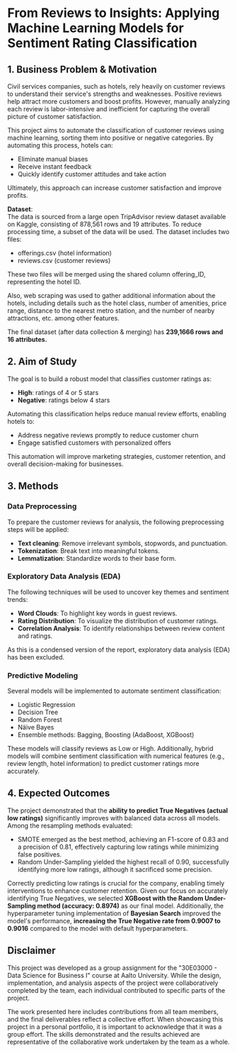 # From Reviews to Insights: Applying Machine Learning Models for Sentiment Rating Classification

## 1. Business Problem & Motivation
Civil services companies, such as hotels, rely heavily on customer reviews to understand their service's strengths and weaknesses. Positive reviews help attract more customers and boost profits. However, manually analyzing each review is labor-intensive and inefficient for capturing the overall picture of customer satisfaction.

This project aims to automate the classification of customer reviews using machine learning, sorting them into positive or negative categories. By automating this process, hotels can:
- Eliminate manual biases
- Receive instant feedback
- Quickly identify customer attitudes and take action

Ultimately, this approach can increase customer satisfaction and improve profits.

**Dataset**:  
The data is sourced from a large open TripAdvisor review dataset available on Kaggle, consisting of 878,561 rows and 19 attributes. To reduce processing time, a subset of the data will be used. The dataset includes two files:

- offerings.csv (hotel information)
- reviews.csv (customer reviews)

These two files will be merged using the shared column offering_ID, representing the hotel ID.

Also, web scraping was used to gather additional information about the hotels, including details such as the hotel class, number of amenities, price range, distance to the nearest metro station, and the number of nearby attractions, etc. among other features.

The final dataset (after data collection & merging) has **239,1666 rows and 16 attributes.**


## 2. Aim of Study
The goal is to build a robust model that classifies customer ratings as:
- **High**: ratings of 4 or 5 stars
- **Negative**: ratings below 4 stars

Automating this classification helps reduce manual review efforts, enabling hotels to:
- Address negative reviews promptly to reduce customer churn
- Engage satisfied customers with personalized offers

This automation will improve marketing strategies, customer retention, and overall decision-making for businesses.

## 3. Methods

### Data Preprocessing
To prepare the customer reviews for analysis, the following preprocessing steps will be applied:
- **Text cleaning**: Remove irrelevant symbols, stopwords, and punctuation.
- **Tokenization**: Break text into meaningful tokens.
- **Lemmatization**: Standardize words to their base form.

### Exploratory Data Analysis (EDA)
The following techniques will be used to uncover key themes and sentiment trends:
- **Word Clouds**: To highlight key words in guest reviews.
- **Rating Distribution**: To visualize the distribution of customer ratings.
- **Correlation Analysis**: To identify relationships between review content and ratings.

As this is a condensed version of the report, exploratory data analysis (EDA) has been excluded.

### Predictive Modeling
Several models will be implemented to automate sentiment classification:
- Logistic Regression
- Decision Tree
- Random Forest
- Näive Bayes
- Ensemble methods: Bagging, Boosting (AdaBoost, XGBoost)

These models will classify reviews as Low or High. Additionally, hybrid models will combine sentiment classification with numerical features (e.g., review length, hotel information) to predict customer ratings more accurately.

## 4. Expected Outcomes
The project demonstrated that the **ability to predict True Negatives (actual low ratings)** significantly improves with balanced data across all models. Among the resampling methods evaluated:

- SMOTE emerged as the best method, achieving an F1-score of 0.83 and a precision of 0.81, effectively capturing low ratings while minimizing false positives.
- Random Under-Sampling yielded the highest recall of 0.90, successfully identifying more low ratings, although it sacrificed some precision.

Correctly predicting low ratings is crucial for the company, enabling timely interventions to enhance customer retention. Given our focus on accurately identifying True Negatives, we selected **XGBoost with the Random Under-Sampling method (accuracy: 0.8974)** as our final model. Additionally, the hyperparameter tuning implementation of **Bayesian Search** improved the model's performance, **increasing the True Negative rate from 0.9007 to 0.9016** compared to the model with default hyperparameters.

## Disclaimer
This project was developed as a group assignment for the "30E03000 - Data Science for Business I" course at Aalto University. While the design, implementation, and analysis aspects of the project were collaboratively completed by the team, each individual contributed to specific parts of the project.

The work presented here includes contributions from all team members, and the final deliverables reflect a collective effort. When showcasing this project in a personal portfolio, it is important to acknowledge that it was a group effort. The skills demonstrated and the results achieved are representative of the collaborative work undertaken by the team as a whole.
